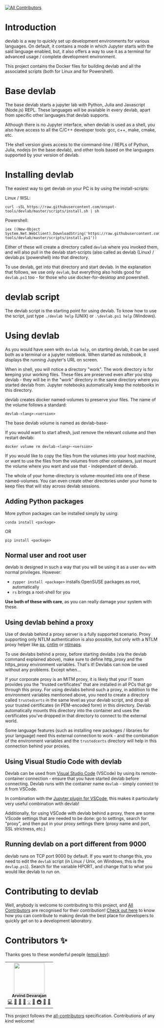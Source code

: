 <!-- ALL-CONTRIBUTORS-BADGE:START - Do not remove or modify this section -->
[![All Contributors](https://img.shields.io/badge/all_contributors-1-orange.svg?style=flat-square)](#contributors-)
<!-- ALL-CONTRIBUTORS-BADGE:END -->

# Introduction
devlab is a way to quickly set up development environments for various languages. On default, it contains a mode in which Jupyter starts with the said language enabled, but, it also offers a way to use it as a terminal for advanced usage / complete development environment.

This project contains the Docker files for building devlab and all the associated scripts (both for Linux and for Powershell).

# Base devlab
The base devlab starts a jupyter lab with Python, Julia and Javascript (Node.js) REPL. These languages will be available in every devlab, apart from specific other languages that devlab supports.

Although there is no Jupyter interface, when devlab is used as a shell, you also have access to all the C/C++ developer tools: gcc, c++, make, cmake, etc. 

THe shell version gives access to the command-line / REPLs of Python, Julia, nodejs (in the base devlab), and other tools based on the languages supported by your version of devlab.

# Installing devlab
The easiest way to get devlab on your PC is by using the install-scripts:

Linux / WSL:
```
curl -sSL https://raw.githubusercontent.com/onspot-tools/devlab/master/scripts/install.sh | sh
```

Powershell:
```
iex ((New-Object System.Net.WebClient).DownloadString('https://raw.githubusercontent.com/onspot-tools/devlab/master/scripts/install.ps1'))
```    

Either of these will create a directory called `devlab` where you invoked them, and will also pull in the devlab start-scripts (also called as devlab (Linux) / devlab.ps (powershell) into that directory.

To use devlab, get into that directory and start devlab. In the explanation that follows, we use only `devlab`, but everything also holds good for `devlab.ps1` too - for those who use docker-for-desktop and powershell.

# devlab script
The devlab script is the starting point for using devlab. To know how to use the script, just type `./devlab help` (UNIX) or `.\devlab.ps1 help` (Windows).

# Using devlab
As you would have seen with `devlab help`, on starting devlab, it can be used both as a terminal or a jupyter notebook. When started as notebook, it displays the running Jupyter's URL on screen.

When in shell, you will notice a directory "work". The work directory is for keeping your working files. These files are preserved even after you stop devlab - they will be in the "work" directory in the same directory where you started devlab from. Jupyter notebooks automatically keep the notebooks in this directory.

devlab creates docker named-volumes to preserve your files. The name of the volume follows a standard: 

    devlab-<lang>-<version>

The base devlab volume is named as devlab-base-<version>

If you would want to start afresh, just remove the relevant colume and then restart devlab:

    docker volume rm devlab-<lang>-<version>

If you would like to copy the files from the volumes into your host machine, or want to use the files from the volumes from other containers, just mount the volume where you want and use that - independant of devlab.

The whole of your home-directory is volume-mounted into one of these named-volumes. You can even create other directories under your home to keep files that will stay across devlab sessions.

## Adding Python packages
More python packages can be installed simply by using:

    conda install <package>

OR

    pip install <package>

## Normal user and root user
devlab is designed in such a way that you will be using it as a user `dev` with normal privileges. However:

- `zypper install <package>` installs OpenSUSE packages as root, automatically
- `rs` brings a root-shell for you

**Use both of these with care**, as you can really damage your system with these.

## Using devlab behind a proxy
Use of devlab behind a proxy server is a fully supported scenario. Proxy supporting only NTLM authentication is also possible, but only with a NTLM proxy helper like [px](https://github.com/genotrance/px), [cntlm](http://cntlm.sourceforge.net/) or [ntlmaps](http://ntlmaps.sourceforge.net/).

To use devlabs behind a proxy, before starting devlabs (via the devlab command explained above), make sure to define http_proxy and the https_proxy environment variables. That's it! Devlabs can now be used without any problems. Except when...

If your corporate proxy is an MITM proxy, it is likely that your IT team provides you the "trusted certificates" that are installed in all PCs that go through this proxy. For using devlabs behind such a proxy, in addition to the environment variables mentioned above, you need to create a directory called `trustedcerts` in the same level as your devlab script, and drop all your trusted certificates (in PEM-encoded form) in this directory. Devlab automatically mounts this directory into the container and uses the certificates you've dropped in that directory to connect to the external world.

Some language features (such as installing new packages / libraries for your language) need this external connection to work - and the combination of the environment variables and the `trustedcerts` directory will help in this connection behind your proxies.

## Using Visual Studio Code with devlab
Devlab can be used from [Visual Studio Code](https://code.visualstudio.com/) (VSCode) by using its remote-container connection - ensure that you have started devlab before connecting. Devlab runs with the container name `devlab` - simply connect to it from VSCode.

In combination with the [Jupyter plugin for VSCode](https://marketplace.visualstudio.com/items?itemName=ms-toolsai.jupyter), this makes it particularly very useful combination with devlab!

Additionally, for using VSCode with devlab behind a proxy, there are some VScode settings that are needed to be done: go to settings, search for "proxy", and then put in your proxy settings there (proxy name and port, SSL strictness, etc.)

## Running devlab on a port different from 9000
devlab runs on TCP port 9000 by default. If you want to change this, you need to edit the `devlab` script (in Linux / Unix, on Windows, this is the `devlap.ps1`). Search for the variable HPORT, and change that to what you would like devlab to run on.
# Contributing to devlab
Well, anybody is welcome to contributing to this project, and [All Contributors](https://allcontributors.org/) are recognised for their contribution! [Check out here](CONTRIBUTING.md) to know how you can contribute to making devlab the best place for developers to quickly get on to a development laboratory.

# Contributors ✨

Thanks goes to these wonderful people ([emoji key](https://allcontributors.org/docs/en/emoji-key)):

<!-- ALL-CONTRIBUTORS-LIST:START - Do not remove or modify this section -->
<!-- prettier-ignore-start -->
<!-- markdownlint-disable -->
<table>
  <tr>
    <td align="center"><a href="https://blog.ramdoot.in/"><img src="https://avatars.githubusercontent.com/u/1006084?v=4?s=100" width="100px;" alt=""/><br /><sub><b>Arvind Devarajan</b></sub></a><br /><a href="https://github.com/onspot-tools/devlab/commits?author=arvindd" title="Code">💻</a> <a href="https://github.com/onspot-tools/devlab/commits?author=arvindd" title="Documentation">📖</a> <a href="https://github.com/onspot-tools/devlab/pulls?q=is%3Apr+reviewed-by%3Aarvindd" title="Reviewed Pull Requests">👀</a> <a href="https://github.com/onspot-tools/devlab/issues?q=author%3Aarvindd" title="Bug reports">🐛</a> <a href="#example-arvindd" title="Examples">💡</a> <a href="#ideas-arvindd" title="Ideas, Planning, & Feedback">🤔</a> <a href="#infra-arvindd" title="Infrastructure (Hosting, Build-Tools, etc)">🚇</a> <a href="#maintenance-arvindd" title="Maintenance">🚧</a> <a href="#question-arvindd" title="Answering Questions">💬</a></td>
  </tr>
</table>

<!-- markdownlint-restore -->
<!-- prettier-ignore-end -->

<!-- ALL-CONTRIBUTORS-LIST:END -->

This project follows the [all-contributors](https://github.com/all-contributors/all-contributors) specification. Contributions of any kind welcome!